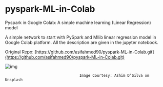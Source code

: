 # pyspark-ML-in-Colab
Pyspark in Google Colab: A simple machine learning (Linear Regression) model

A simple network to start with PySpark and Mllib linear regression model in Google Colab platform. All the description are given in the jupyter notebook. 

Original Repo: [https://github.com/asifahmed90/pyspark-ML-in-Colab.git](https://github.com/asifahmed90/pyspark-ML-in-Colab.git)

![img](https://user-images.githubusercontent.com/45178199/52527165-a7de0d80-2c89-11e9-8776-5ac5bbf29541.jpg)

                                      
                                      Image Courtesy: Ashim D’Silva on Unsplash
